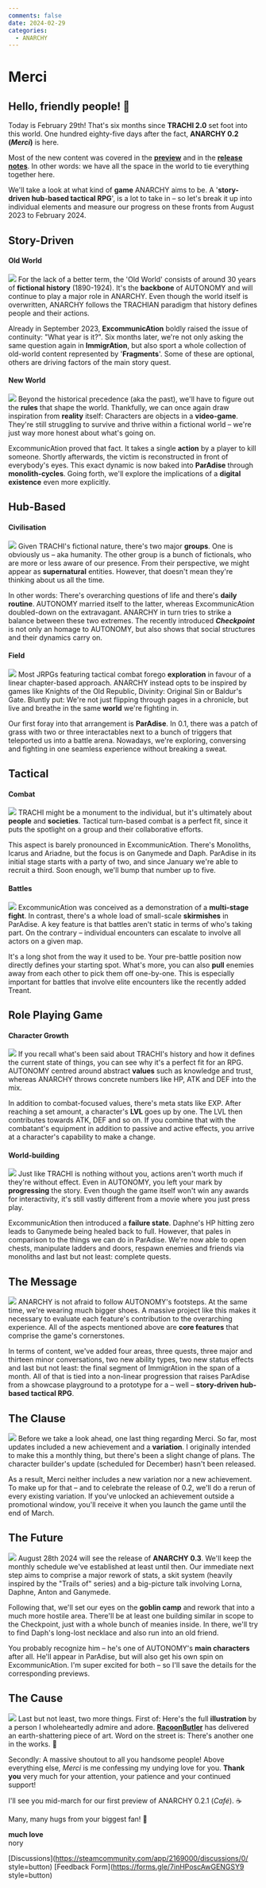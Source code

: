 ```yaml
---
comments: false
date: 2024-02-29
categories:
  - ANARCHY
---
```


# Merci

## Hello, friendly people! 👋

Today is February 29th! That's six months since **TRACHI 2.0** set foot into this world. One hundred eighty-five days after the fact, **ANARCHY 0.2 (*Merci*)** is here.

Most of the new content was covered in the [**preview**](https://store.steampowered.com/news/app/2169000/view/4061752935703119910?l=english) and in the [**release notes**](https://store.steampowered.com/news/app/2169000/view/7951737850180654364?l=english). In other words: we have all the space in the world to tie everything together here.

We'll take a look at what kind of **game** ANARCHY aims to be. A '**story-driven hub-based tactical RPG**', is a lot to take in – so let's break it up into individual elements and measure our progress on these fronts from August 2023 to February 2024.

## Story-Driven
#### Old World
![](/assets/blog/images/steam/2024/5ded610f406a7420a88557c2f236333dd3230a48.png)
For the lack of a better term, the 'Old World' consists of around 30 years of **fictional history** (1890-1924). It's the **backbone** of AUTONOMY and will continue to play a major role in ANARCHY. Even though the world itself is overwritten, ANARCHY follows the TRACHIAN paradigm that history defines people and their actions.

Already in September 2023, **ExcommunicAtion** boldly raised the issue of continuity: "What year is it?". Six months later, we're not only asking the same question again in **ImmigrAtion**, but also sport a whole collection of old-world content represented by '**Fragments**'. Some of these are optional, others are driving factors of the main story quest.

#### New World
![](/assets/blog/images/steam/2024/b789c2630c8ef184ab29f5d53201683706fd4680.png)
Beyond the historical precedence (aka the past), we'll have to figure out the **rules** that shape the world. Thankfully, we can once again draw inspiration from **reality** itself: Characters are objects in a **video-game**. They're still struggling to survive and thrive within a fictional world – we're just way more honest about what's going on.

ExcommunicAtion proved that fact. It takes a single **action** by a player to kill someone. Shortly afterwards, the victim is reconstructed in front of everybody's eyes. This exact dynamic is now baked into **ParAdise** through **monolith-cycles**. Going forth, we'll explore the implications of a **digital existence** even more explicitly.

## Hub-Based
#### Civilisation
![](/assets/blog/images/steam/2024/170de8cc58225b5fecdeab9a8012beac4b1b78a3.png)
Given TRACHI's fictional nature, there's two major **groups**. One is obviously us – aka humanity. The other group is a bunch of fictionals, who are more or less aware of our presence. From their perspective, we might appear as **supernatural** entities. However, that doesn't mean they're thinking about us all the time.

In other words: There's overarching questions of life and there's **daily routine**. AUTONOMY married itself to the latter, whereas ExcommunicAtion doubled-down on the extravagant. ANARCHY in turn tries to strike a balance between these two extremes. The recently introduced ***Checkpoint*** is not only an homage to AUTONOMY, but also shows that social structures and their dynamics carry on.

#### Field
![](/assets/blog/images/steam/2024/3bc9bed26af4fd59ef56279c638a546658b6ab17.png)
Most JRPGs featuring tactical combat forego **exploration** in favour of a linear chapter-based approach. ANARCHY instead opts to be inspired by games like Knights of the Old Republic, Divinity: Original Sin or Baldur's Gate. Bluntly put: We're not just flipping through pages in a chronicle, but live and breathe in the same **world** we're fighting in.

Our first foray into that arrangement is **ParAdise**. In 0.1, there was a patch of grass with two or three interactables next to a bunch of triggers that teleported us into a battle arena. Nowadays, we're exploring, conversing and fighting in one seamless experience without breaking a sweat.

## Tactical
#### Combat
![](/assets/blog/images/steam/2024/e990b657dc0615103b3ea5e60ae80f8d54a9691a.png)
TRACHI might be a monument to the individual, but it's ultimately about **people** and **societies**. Tactical turn-based combat is a perfect fit, since it puts the spotlight on a group and their collaborative efforts. 

This aspect is barely pronounced in ExcommunicAtion. There's Monoliths, Icarus and Ariadne, but the focus is on Ganymede and Daph. ParAdise in its initial stage starts with a party of two, and since January we're able to recruit a third. Soon enough, we'll bump that number up to five.

#### Battles
![](/assets/blog/images/steam/2024/aa1c9a0ba20912b756522dce35bf7d4f311249ef.png)
ExcommunicAtion was conceived as a demonstration of a **multi-stage fight**. In contrast, there's a whole load of small-scale **skirmishes** in ParAdise. A key feature is that battles aren't static in terms of who's taking part. On the contrary – individual encounters can escalate to involve all actors on a given map.

It's a long shot from the way it used to be. Your pre-battle position now directly defines your starting spot. What's more, you can also **pull** enemies away from each other to pick them off one-by-one. This is especially important for battles that involve elite encounters like the recently added Treant. 

## Role Playing Game
#### Character Growth
![](/assets/blog/images/steam/2024/70c50d7493b39ee9379b6fd991835592a11d0e73.png)
If you recall what's been said about TRACHI's history and how it defines the current state of things, you can see why it's a perfect fit for an RPG. AUTONOMY centred around abstract **values** such as knowledge and trust, whereas ANARCHY throws concrete numbers like HP, ATK and DEF into the mix.

In addition to combat-focused values, there's meta stats like EXP. After reaching a set amount, a character's **LVL** goes up by one. The LVL then contributes towards ATK, DEF and so on. If you combine that with the combatant's equipment in addition to passive and active effects, you arrive at a character's capability to make a change.

#### World-building
![](/assets/blog/images/steam/2024/6c711c095b82ec94f8fc77e304791800aa173f2a.png)
Just like TRACHI is nothing without you, actions aren't worth much if they're without effect. Even in AUTONOMY, you left your mark by **progressing** the story. Even though the game itself won't win any awards for interactivity, it's still vastly different from a movie where you just press play.

ExcommunicAtion then introduced a **failure state**. Daphne's HP hitting zero leads to Ganymede being healed back to full. However, that pales in comparison to the things we can do in ParAdise. We're now able to open chests, manipulate ladders and doors, respawn enemies and friends via monoliths and last but not least: complete quests.

## The Message
[![](/assets/blog/images/steam/2024/0c58b9bd3e8ada15fc46dce9028467f60e821faf.png)](https://store.steampowered.com/franchise/TRACHI)
ANARCHY is not afraid to follow AUTONOMY's footsteps. At the same time, we're wearing much bigger shoes. A massive project like this makes it necessary to evaluate each feature's contribution to the overarching experience. All of the aspects mentioned above are **core features** that comprise the game's cornerstones.

In terms of content, we've added four areas, three quests, three major and thirteen minor conversations, two new ability types, two new status effects and last but not least: the final segment of ImmigrAtion in the span of a month. All of that is tied into a non-linear progression that raises ParAdise from a showcase playground to a prototype for a – well – **story-driven hub-based tactical RPG**.

## The Clause
![](/assets/blog/images/steam/2024/f7b63007396b0424b8538356a594376a08209e15.png)
Before we take a look ahead, one last thing regarding Merci. So far, most updates included a new achievement and a **variation**. I originally intended to make this a monthly thing, but there's been a slight change of plans. The character builder's update (scheduled for December) hasn't been released.

As a result, Merci neither includes a new variation nor a new achievement. To make up for that – and to celebrate the release of 0.2, we'll do a rerun of every existing variation. If you've unlocked an achievement outside a promotional window, you'll receive it when you launch the game until the end of March.

## The Future
![](/assets/blog/images/steam/2024/803c55ae30083cbf8430e4c4bf8181d051f4047b.png)
August 28th 2024 will see the release of **ANARCHY 0.3**. We'll keep the monthly schedule we've established at least until then. Our immediate next step aims to comprise a major rework of stats, a skit system (heavily inspired by the "Trails of" series) and a big-picture talk involving Lorna, Daphne, Anton and Ganymede.

Following that, we'll set our eyes on the **goblin camp** and rework that into a much more hostile area. There'll be at least one building similar in scope to the Checkpoint, just with a whole bunch of meanies inside. In there, we'll try to find Daph's long-lost necklace and also run into an old friend.

You probably recognize him – he's one of AUTONOMY's **main characters** after all. He'll appear in ParAdise, but will also get his own spin on ExcommunicAtion. I'm super excited for both – so I'll save the details for the corresponding previews.

## The Cause
[![](/assets/blog/images/steam/2024/d21582908c0cd9b46d52bf5d3721812fd7700322.png)](https://twitter.com/pataypusa/status/1751922737776349226)
Last but not least, two more things. First of: Here's the full **illustration** by a person I wholeheartedly admire and adore. [**RacoonButler**](https://normalhumanboy.carrd.co/) has delivered an earth-shattering piece of art. Word on the street is: There's another one in the works. 👀

Secondly: A massive shoutout to all you handsome people! Above everything else, *Merci* is me confessing my undying love for you. **Thank you** very much for your attention, your patience and your continued support! 

I'll see you mid-march for our first preview of ANARCHY 0.2.1 (*Café*). ☕

Many, many hugs from your biggest fan! 🥰

**much love**  
nory

[Discussions](https://steamcommunity.com/app/2169000/discussions/0/ style=button) [Feedback Form](https://forms.gle/7inHPoscAwGENGSY9 style=button)
